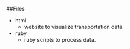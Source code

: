 ##Files
* html
  - website to visualize transportation data.
* ruby
  - ruby scripts to process data.
